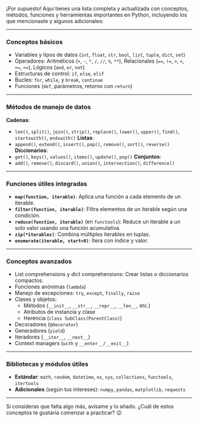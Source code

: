 

¡Por supuesto! Aquí tienes una lista completa y actualizada con conceptos, métodos, funciones y herramientas importantes en Python, incluyendo los que mencionaste y algunos adicionales:

---

### **Conceptos básicos**
- Variables y tipos de datos (`int`, `float`, `str`, `bool`, `list`, `tuple`, `dict`, `set`)
- Operadores: Aritméticos (`+`, `-`, `*`, `/`, `//`, `%`, `**`), Relacionales (`==`, `!=`, `>`, `<`, `>=`, `<=`), Lógicos (`and`, `or`, `not`)
- Estructuras de control: `if`, `else`, `elif`
- Bucles: `for`, `while`, y `break`, `continue`
- Funciones (`def`, parámetros, retorno con `return`)

---

### **Métodos de manejo de datos**
**Cadenas**:
- `len()`, `split()`, `join()`, `strip()`, `replace()`, `lower()`, `upper()`, `find()`, `startswith()`, `endswith()`
**Listas**:
- `append()`, `extend()`, `insert()`, `pop()`, `remove()`, `sort()`, `reverse()`
**Diccionarios**:
- `get()`, `keys()`, `values()`, `items()`, `update()`, `pop()`
**Conjuntos**:
- `add()`, `remove()`, `discard()`, `union()`, `intersection()`, `difference()`

---

### **Funciones útiles integradas**
- **`map(function, iterable)`**: Aplica una función a cada elemento de un iterable.
- **`filter(function, iterable)`**: Filtra elementos de un iterable según una condición.
- **`reduce(function, iterable)`** (en `functools`): Reduce un iterable a un solo valor usando una función acumulativa.
- **`zip(*iterables)`**: Combina múltiples iterables en tuplas.
- **`enumerate(iterable, start=0)`**: Itera con índice y valor.

---

### **Conceptos avanzados**
- List comprehensions y dict comprehensions: Crear listas o diccionarios compactos.
- Funciones anónimas (`lambda`)
- Manejo de excepciones: `try`, `except`, `finally`, `raise`
- Clases y objetos:
  - Métodos (`__init__`, `__str__`, `__repr__`, `__len__`, etc.)
  - Atributos de instancia y clase
  - Herencia (`class SubClass(ParentClass)`)
- Decoradores (`@decorator`)
- Generadores (`yield`)
- Iteradores (`__iter__`, `__next__`)
- Context managers (`with` y `__enter__/__exit__`)

---

### **Bibliotecas y módulos útiles**
- **Estándar**: `math`, `random`, `datetime`, `os`, `sys`, `collections`, `functools`, `itertools`
- **Adicionales** (según tus intereses): `numpy`, `pandas`, `matplotlib`, `requests`

---

Si consideras que falta algo más, avísame y lo añado. ¿Cuál de estos conceptos te gustaría comenzar a practicar? 😉


